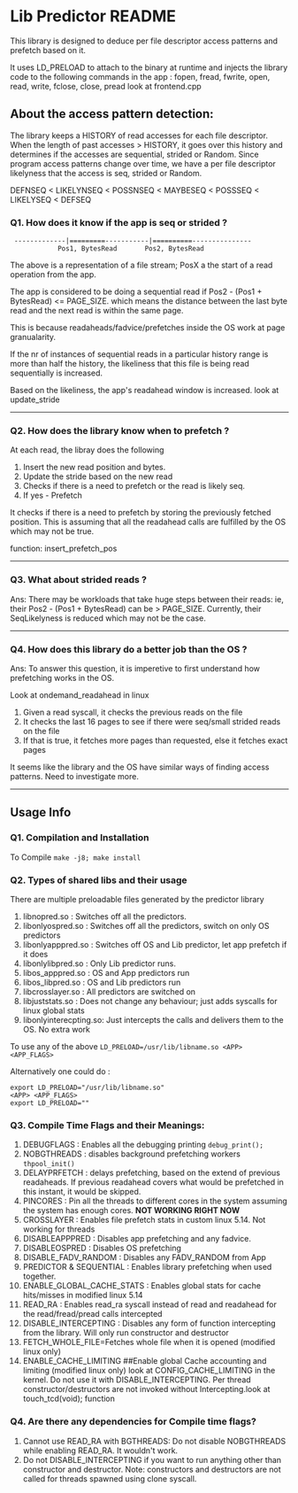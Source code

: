 
# Lib Predictor README
This library is designed to deduce per file descriptor access patterns and prefetch based on it.

It uses LD_PRELOAD to attach to the binary at runtime and injects the library code to the 
following commands in the app : fopen, fread, fwrite, open, read, write, fclose, close, pread
look at frontend.cpp



## About the access pattern detection:

The library keeps a HISTORY of read accesses for each file descriptor.
When the length of past accesses > HISTORY, it goes over this history and determines if 
the accesses are sequential, strided or Random. Since program access patterns change over time,
we have a per file descriptor likelyness that the access is seq, strided or Random.

DEFNSEQ < LIKELYNSEQ < POSSNSEQ < MAYBESEQ < POSSSEQ < LIKELYSEQ < DEFSEQ


### Q1. How does it know if the app is seq or strided ?

```
 -------------|=========-----------|==========---------------
            Pos1, BytesRead       Pos2, BytesRead
```

The above is a representation of a file stream; PosX a the start of a read operation from the app.

The app is considered to be doing a sequential read if Pos2 - (Pos1 + BytesRead) <= PAGE_SIZE.
which means the distance between the last byte read and the next read is within the same page.

This is because readaheads/fadvice/prefetches inside the OS work at page granualarity.

If the nr of instances of sequential reads in a particular history range is more than half the history, the likeliness that this file is being read sequentially is increased.


Based on the likeliness, the app's readahead window is increased. look at update_stride
______________________________________________________________________

### Q2. How does the library know when to prefetch ?

At each read, the libray does the following
1. Insert the new read position and bytes.
2. Update the stride based on the new read
3. Checks if there is a need to prefetch or the read is likely seq.
4. If yes - Prefetch

It checks if there is a need to prefetch by storing the previously fetched position. This is assuming that all the readahead calls are fulfilled by the OS which may not be true.

function: insert_prefetch_pos
_______________________________________________________________________

### Q3. What about strided reads ?

Ans: There may be workloads that take huge steps between their reads: ie, their Pos2 - (Pos1 + BytesRead) can be > PAGE_SIZE. 
Currently, their SeqLikelyness is reduced which may not be the case.
_______________________________________________________________________

### Q4. How does this library do a better job than the OS ?


Ans: To answer this question, it is imperetive to first understand how prefetching works in the OS.

Look at ondemand_readahead in linux


1. Given a read syscall, it checks the previous reads on the file
2. It checks the last 16 pages to see if there were seq/small strided reads on the file
3. If that is true, it fetches more pages than requested, else it fetches exact pages



It seems like the library and the OS have similar ways of finding access patterns. Need to investigate more.
_______________________________________________________________________

## Usage Info

### Q1. Compilation and Installation
To Compile `make -j8; make install`

### Q2. Types of shared libs and their usage

There are multiple preloadable files generated by the predictor library
1. libnopred.so : Switches off all the predictors.
2. libonlyospred.so : Switches off all the predictors, switch on only OS predictors
3. libonlyapppred.so : Switches off OS and Lib predictor, let app prefetch if it does
4. libonlylibpred.so : Only Lib predictor runs.
5. libos_apppred.so : OS and App predictors run
6. libos_libpred.so : OS and Lib predictors run
7. libcrosslayer.so : All predictors are switched on
8. libjuststats.so : Does not change any behaviour; just adds syscalls for linux global stats
9. libonlyinterecpting.so: Just intercepts the calls and delivers them to the OS. No extra work

To use any of the above `LD_PRELOAD=/usr/lib/libname.so <APP> <APP_FLAGS>`

Alternatively one could do : 
```
export LD_PRELOAD="/usr/lib/libname.so"
<APP> <APP_FLAGS>
export LD_PRELOAD=""
```
### Q3. Compile Time Flags and their Meanings:
1. DEBUGFLAGS : Enables all the debugging printing `debug_print();`
2. NOBGTHREADS : disables background prefetching workers `thpool_init()`
3. DELAYPRFETCH : delays prefetching, based on the extend of previous readaheads. If previous readahead covers what would be prefetched in this instant, it would be skipped.
4. PINCORES : Pin all the threads to different cores in the system assuming the system has enough cores. **NOT WORKING RIGHT NOW**
5. CROSSLAYER : Enables file prefetch stats in custom linux 5.14. Not working for threads
6. DISABLEAPPPRED : Disables app prefetching and any fadvice.
7. DISABLEOSPRED : Disables OS prefetching
8. DISABLE_FADV_RANDOM : Disables any FADV_RANDOM from App
9. PREDICTOR & SEQUENTIAL : Enables library prefetching when used together. 
10. ENABLE_GLOBAL_CACHE_STATS : Enables global stats for cache hits/misses in modified linux 5.14
11. READ_RA : Enables read_ra syscall instead of read and readahead for the read/fread/pread calls intercepted
12. DISABLE_INTERCEPTING : Disables any form of function intercepting from the library. Will only run constructor and destructor
13. FETCH_WHOLE_FILE=Fetches whole file when it is opened (modified linux only)
14. ENABLE_CACHE_LIMITING ##Enable global Cache accounting and limiting (modified linux only) look at CONFIG_CACHE_LIMITING in the kernel. Do not use it with DISABLE_INTERCEPTING. Per thread constructor/destructors are not invoked without Intercepting.look at touch_tcd(void); function

### Q4. Are there any dependencies for Compile time flags?
1. Cannot use READ_RA with BGTHREADS: Do not disable NOBGTHREADS while enabling READ_RA. It wouldn't work.
2. Do not DISABLE_INTERCEPTING if you want to run anything other than constructor and destructor. Note: constructors and destructors are not called for threads spawned using clone syscall.
